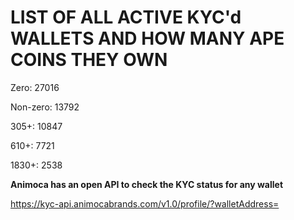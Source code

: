 # LIST OF ALL ACTIVE KYC'd WALLETS AND HOW MANY APE COINS THEY OWN

Zero: 27016

Non-zero: 13792

305+: 10847

610+: 7721

1830+: 2538

**Animoca has an open API to check the KYC status for any wallet**

https://kyc-api.animocabrands.com/v1.0/profile/?walletAddress=
